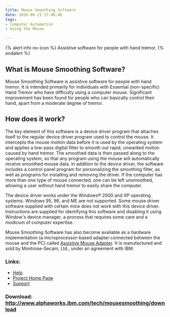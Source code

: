 ```yaml
---
title: Mouse Smoothing Software
date: 2016-06-21 17:46:46
tags: 
- Computer Automation
- Using the Mouse

---
```


{% alert info no-icon %}
Assistive software for people with hand tremor.
{% endalert %}

<!-- more -->

What is Mouse Smoothing Software? 
----------------------------------

Mouse Smoothing Software is assistive software for people with hand tremor. It is intended primarily for individuals with Essential (non-specific) Hand Tremor who have difficulty using a computer mouse. Significant improvement has been found for people who can basically control their hand, apart from a moderate degree of tremor.

How does it work?
-----------------

The key element of this software is a device driver program that attaches itself to the regular device driver program used to control the mouse. It intercepts the mouse motion data before it is used by the operating system and applies a low-pass digital filter to smooth out rapid, unwanted motion caused by hand tremor. The smoothed data is then passed along to the operating system, so that any program using the mouse will automatically receive smoothed mouse data. In addition to the device driver, the software includes a control panel program for personalizing the smoothing filter, as well as programs for installing and removing the driver. If the computer has more than one type of mouse connected, one can be left unsmoothed, allowing a user without hand tremor to easily share the computer.

The device driver works under the Windows® 2000 and XP operating systems. Windows 95, 98, and ME are not supported. Some mouse driver software supplied with certain mice does not work with this device driver. Instructions are supplied for identifying this software and disabling it using Window's device manager, a process that requires some care and a modicum of computer expertise.

Mouse Smoothing Software has also become available as a hardware implementation (a microprocessor-based adapter connected between the mouse and the PC) called <a _new="" href="" target="">Assistive Mouse Adapter</a>. It is manufactured and sold by Montrose-Secam, Ltd., under an agreement with IBM.

### Links:
- <a href="http://www.oatsoft.org/Software/mouse-smoothing-software/help">Help</a>
- <a href="http://www.alphaworks.ibm.com/tech/mousesmoothing">Project Home Page</a>
- <a href="http://www.alphaworks.ibm.com/tech/mousesmoothing/forum">Support</a>

### Download: http://www.alphaworks.ibm.com/tech/mousesmoothing/download 